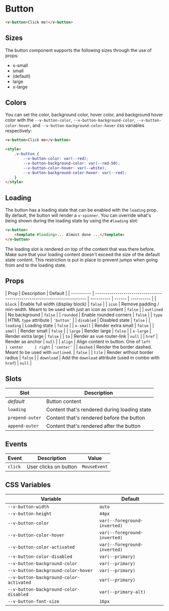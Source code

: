 # Button

```html
<v-button>Click me!</v-button>
```

## Sizes

The button component supports the following sizes through the use of props:

- x-small
- small
- (default)
- large
- x-large

## Colors

You can set the color, background color, hover color, and background hover color with the `--v-button-color`,
`--v-button-background-color`, `--v-button-color-hover`, and `--v-button-background-color-hover` css variables
respectively:

```html
<v-button>Click me</v-button>

<style>
	.v-button {
		--v-button-color: var(--red);
		--v-button-background-color: var(--red-50);
		--v-button-color-hover: var(--white);
		--v-button-background-color-hover: var(--red);
	}
</style>
```

## Loading

The button has a loading state that can be enabled with the `loading` prop. By default, the button will render a
`v-spinner`. You can override what's being shown during the loading state by using the `#loading` slot:

```html
<v-button>
	<template #loading>... Almost done ...</template>
</v-button>
```

The loading slot is rendered _on top_ of the content that was there before. Make sure that your loading content doesn't
exceed the size of the default state content. This restriction is put in place to prevent jumps when going from and to
the loading state.

## Props

| Prop       | Description                                                               | Default    |
| ---------- | ------------------------------------------------------------------------- | ---------- | ------ | ---------- |
| `block`    | Enable full width (display block)                                         | `false`    |
| `icon`     | Remove padding / min-width. Meant to be used with just an icon as content | `false`    |
| `outlined` | No background                                                             | `false`    |
| `rounded`  | Enable rounded corners                                                    | `false`    |
| `type`     | HTML `type` attribute                                                     | `'button'` |
| `disabled` | Disabled state                                                            | `false`    |
| `loading`  | Loading state                                                             | `false`    |
| `x-small`  | Render extra small                                                        | `false`    |
| `small`    | Render small                                                              | `false`    |
| `large`    | Render large                                                              | `false`    |
| `x-large`  | Render extra large                                                        | `false`    |
| `to`       | Render as vue router-link                                                 | `null`     |
| `href`     | Render as anchor                                                          | `null`     |
| `align`    | Align content in button. One of `left                                     | center     | right` | `'center'` |
| `dashed`   | Render the border dashed. Meant to be used with `outlined`.               | `false`    |
| `tile`     | Render without border radius                                              | `false`    |
| `download` | Add the `download` attribute (used in combo with `href`)                  | `null`     |

## Slots

| Slot            | Description                                  |
| --------------- | -------------------------------------------- |
| _default_       | Button content                               |
| `loading`       | Content that's rendered during loading state |
| `prepend-outer` | Content that's rendered before the button    |
| `append-outer`  | Content that's rendered after the button     |

## Events

| Event   | Description           | Value        |
| ------- | --------------------- | ------------ |
| `click` | User clicks on button | `MouseEvent` |

## CSS Variables

| Variable                                | Default                      |
| --------------------------------------- | ---------------------------- |
| `--v-button-width`                      | `auto`                       |
| `--v-button-height`                     | `44px`                       |
| `--v-button-color`                      | `var(--foreground-inverted)` |
| `--v-button-color-hover`                | `var(--foreground-inverted)` |
| `--v-button-color-activated`            | `var(--foreground-inverted)` |
| `--v-button-color-disabled`             | `var(--primary)`             |
| `--v-button-background-color`           | `var(--primary)`             |
| `--v-button-background-color-hover`     | `var(--primary)`             |
| `--v-button-background-color-activated` | `var(--primary)`             |
| `--v-button-background-color-disabled`  | `var(--primary-alt)`         |
| `--v-button-font-size`                  | `16px`                       |
